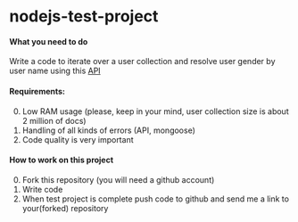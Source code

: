 # nodejs-test-project

#### What you need to do

Write a code to iterate over a user collection and resolve user gender by user name using this [API](https://gender-api.com/en/api-docs)

#### Requirements:

0. Low RAM usage (please, keep in your mind, user collection size is about 2 million of docs)
0. Handling of all kinds of errors (API, mongoose)
0. Code quality is very important

#### How to work on this project

0. Fork this repository (you will need a github account)
0. Write code
0. When test project is complete push code to github and send me a link to your(forked) repository